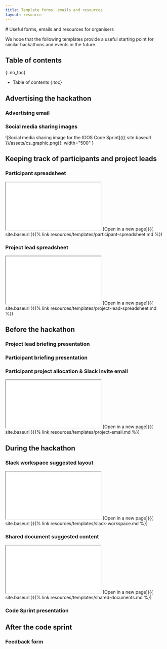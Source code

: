 ```yaml
---
title: Template forms, emails and resources
layout: resource
---
```


<div class="lead" markdown="1">
# Useful forms, emails and resources for organisers

We hope that the following templates provide a useful starting point for similar
hackathons and events in the future.
</div>

## Table of contents
{:.no_toc}

* Table of contents
{:toc}

## Advertising the hackathon

### Advertising email

### Social media sharing images

![Social media sharing image for the IOOS Code Sprint]({{ site.baseurl }}/assets/cs_graphic.png){: width="500" } 


## Keeping track of participants and project leads

### Participant spreadsheet

<iframe class="template" src="{{ site.baseurl }}{% link resources/templates/participant-spreadsheet.md %}"></iframe>
[Open in a new page]({{ site.baseurl }}{% link resources/templates/participant-spreadsheet.md %})

### Project lead spreadsheet

<iframe class="template" src="{{ site.baseurl }}{% link resources/templates/project-lead-spreadsheet.md %}"></iframe>
[Open in a new page]({{ site.baseurl }}{% link resources/templates/project-lead-spreadsheet.md %})


## Before the hackathon

### Project lead briefing presentation

### Participant briefing presentation

### Participant project allocation & Slack invite email

<iframe class="template" src="{{ site.baseurl }}{% link resources/templates/project-email.md %}"></iframe>
[Open in a new page]({{ site.baseurl }}{% link resources/templates/project-email.md %})

## During the hackathon

### Slack workspace suggested layout

<iframe class="template" src="{{ site.baseurl }}{% link resources/templates/slack-workspace.md %}"></iframe>
[Open in a new page]({{ site.baseurl }}{% link resources/templates/slack-workspace.md %})

### Shared document suggested content

<iframe class="template" src="{{ site.baseurl }}{% link resources/templates/shared-documents.md %}"></iframe>
[Open in a new page]({{ site.baseurl }}{% link resources/templates/shared-documents.md %})

### Code Sprint presentation

## After the code sprint

### Feedback form

<script>
    document.querySelectorAll('iframe.template').forEach(iframe =>
        iframe.onload = function() {
            this.contentDocument.querySelector('body').classList.add('embedded')
        }
    );
</script>
